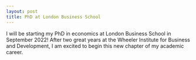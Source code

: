 ```yaml
---
layout: post
title: PhD at London Business School
---
```


I will be starting my PhD in economics at London Business School in September 2022! After two great years at the Wheeler Institute for Business and Development, I am excited to begin this new chapter of my academic career. 

